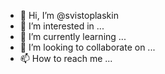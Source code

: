 - 👋 Hi, I’m @svistoplaskin
- 👀 I’m interested in ...
- 🌱 I’m currently learning ...
- 💞️ I’m looking to collaborate on ...
- 📫 How to reach me ...

<!---
svistoplaskin/svistoplaskin is a ✨ special ✨ repository because its `README.md` (this file) appears on your GitHub profile.
You can click the Preview link to take a look at your changes.
--->
